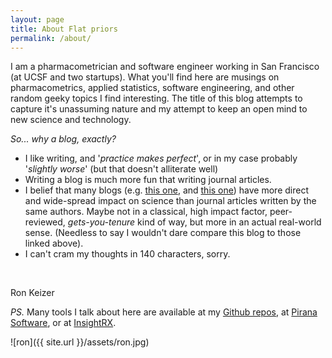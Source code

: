 ```yaml
---
layout: page
title: About Flat priors
permalink: /about/
---
```


I am a pharmacometrician and software engineer working in San
Francisco (at UCSF and two startups). What you'll find here are
musings on pharmacometrics, applied statistics, software engineering,
and other random geeky topics I find interesting. The title of this
blog attempts to capture it's unassuming nature and my attempt to keep
an open mind to new science and technology.

_So... why a blog, exactly?_

- I like writing, and '_practice makes perfect_', or in my case probably '_slightly worse_' (but that doesn't alliterate well)
- Writing a blog is much more fun that writing journal articles.
- I belief that many blogs (e.g. [this one](http://andrewgelman.com/), and [this one](http://www.michaeleisen.org/blog/)) have more direct and wide-spread impact on science than journal articles written by the same authors. Maybe not in a classical, high impact factor, peer-reviewed, _gets-you-tenure_ kind of way, but more in an actual real-world sense. (Needless to say I wouldn't dare compare this blog to those linked above).
- I can't cram my thoughts in 140 characters, sorry.

&nbsp;

Ron Keizer

_PS._ Many tools I talk about here are available at my [Github
repos](https://github.com/ronkeizer), at [Pirana
Software](http://www.pirana-software.com), or at
[InsightRX](http://www.insight-rx.com).

![ron]({{ site.url }}/assets/ron.jpg)
